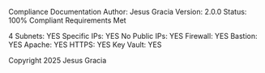 Compliance Documentation
Author: Jesus Gracia
Version: 2.0.0
Status: 100% Compliant
Requirements Met

4 Subnets: YES
Specific IPs: YES
No Public IPs: YES
Firewall: YES
Bastion: YES
Apache: YES
HTTPS: YES
Key Vault: YES


Copyright 2025 Jesus Gracia